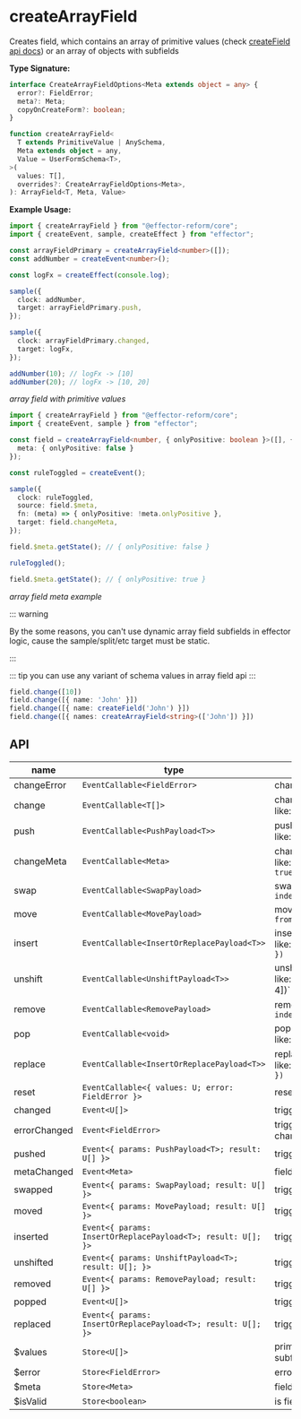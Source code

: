 # createArrayField

Creates field, which contains an array of primitive values (check [createField api docs](./create-field)) or an array of objects with subfields

__Type Signature:__

```ts
interface CreateArrayFieldOptions<Meta extends object = any> {
  error?: FieldError;
  meta?: Meta;
  copyOnCreateForm?: boolean;
}

function createArrayField<
  T extends PrimitiveValue | AnySchema,
  Meta extends object = any,
  Value = UserFormSchema<T>,
>(
  values: T[],
  overrides?: CreateArrayFieldOptions<Meta>,
): ArrayField<T, Meta, Value>
```

__Example Usage:__

```ts
import { createArrayField } from "@effector-reform/core";
import { createEvent, sample, createEffect } from "effector";

const arrayFieldPrimary = createArrayField<number>([]);
const addNumber = createEvent<number>();

const logFx = createEffect(console.log);

sample({
  clock: addNumber,
  target: arrayFieldPrimary.push,
});

sample({
  clock: arrayFieldPrimary.changed,
  target: logFx,
});

addNumber(10); // logFx -> [10]
addNumber(20); // logFx -> [10, 20]
```

*array field with primitive values*

```ts
import { createArrayField } from "@effector-reform/core";
import { createEvent, sample } from "effector";

const field = createArrayField<number, { onlyPositive: boolean }>([], {
  meta: { onlyPositive: false }
});

const ruleToggled = createEvent();

sample({
  clock: ruleToggled,
  source: field.$meta,
  fn: (meta) => { onlyPositive: !meta.onlyPositive },
  target: field.changeMeta,
});

field.$meta.getState(); // { onlyPositive: false } 

ruleToggled();

field.$meta.getState(); // { onlyPositive: true } 
```

*array field meta example*

::: warning

By the some reasons, you can't use dynamic array field subfields in
effector logic, cause the sample/split/etc target must be static.

:::

::: tip
you can use any variant of schema values
in array field api
:::

```ts
field.change([10])
field.change([{ name: 'John' }])
field.change([{ name: createField('John') }])
field.change([{ names: createArrayField<string>(['John']) }])
```

## API

| name         | type                                                           | description                                                                              |
| ------------ | -------------------------------------------------------------- | ---------------------------------------------------------------------------------------- |
| changeError  | `EventCallable<FieldError>`                                  | change outer array field error                                                           |
| change       | `EventCallable<T[]>`                                         | change array field values, like:`field.change([10, 20])`                               |
| push         | `EventCallable<PushPayload<T>>`                              | push item at the and of array, like:`field.push(10)`                                   |
| changeMeta   | `EventCallable<Meta>`                                        | change field meta, like:`field.changeMeta({ onlyPositive: true })`                     |
| swap         | `EventCallable<SwapPayload>`                                 | swap items by indexes, like:`field.swap({ indexA: 2, indexB: 10 })`                    |
| move         | `EventCallable<MovePayload>`                                 | move item by indexes, like:`field.move({ from: 2, to: 10 })`                           |
| insert       | `EventCallable<InsertOrReplacePayload<T>>`                   | insert item at the index, like:`field.insert({ index: 2, value: 10 })`                 |
| unshift      | `EventCallable<UnshiftPayload<T>>`                           | unshift value (place at the start), like:`field.unshift(2)```or`field.unshift([2, 4])` |
| remove       | `EventCallable<RemovePayload>`                               | remove item by index, like:`field.remove({ index: 10 })`                               |
| pop          | `EventCallable<void>`                                        | pop item (remove last element), like:`field.pop()`                                     |
| replace      | `EventCallable<InsertOrReplacePayload<T>>`                   | replace item by index, like:`field.replace({ index: 2, value: 10 })`                   |
| reset        | `EventCallable<{ values: U; error: FieldError }>`            | reset field values                                                                       |
| changed      | `Event<U[]>`                                                 | triggered when values changed                                                            |
| errorChanged | `Event<FieldError>`                                          | triggered when outer or inner error changed                                              |
| pushed       | `Event<{ params: PushPayload<T>; result: U[] }>`             | triggered when pushed                                                                    |
| metaChanged  | `Event<Meta>`                                                | field meta changed                                                                       |
| swapped      | `Event<{ params: SwapPayload; result: U[] }>`                | triggered when swapped                                                                   |
| moved        | `Event<{ params: MovePayload; result: U[] }>`                | triggered when moved                                                                     |
| inserted     | `Event<{ params: InsertOrReplacePayload<T>; result: U[]; }>` | triggered when inserted                                                                  |
| unshifted    | `Event<{ params: UnshiftPayload<T>; result: U[]; }>`         | triggered when unshifted                                                                 |
| removed      | `Event<{ params: RemovePayload; result: U[] }>`              | triggered when removed                                                                   |
| popped       | `Event<U[]>`                                                 | triggered when popped                                                                    |
| replaced     | `Event<{ params: InsertOrReplacePayload<T>; result: U[]; }>` | triggered when replaced                                                                  |
| $values      | `Store<U[]>`                                                 | primitive values (or objects with subfields)                                             |
| $error       | `Store<FieldError>`                                          | error of array field                                                                     |
| $meta        | `Store<Meta>`                                                | field meta                                                                               |
| $isValid     | `Store<boolean>`                                             | is field valid                                                                           |
